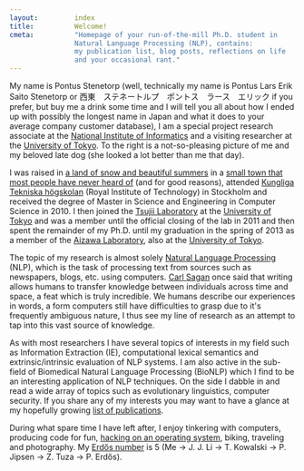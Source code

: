 ```yaml
---
layout:         index
title:          Welcome!
cmeta:          "Homepage of your run-of-the-mill Ph.D. student in
                Natural Language Processing (NLP), contains:
                my publication list, blog posts, reflections on life
                and your occasional rant."
---
```


My name is Pontus Stenetorp (well, technically my name is Pontus Lars Erik
Saito Stenetorp or 西東　ステネートルプ　ポントス　ラース　エリック if you
prefer, but buy me a drink some time and I will tell you all about how I ended
up with possibly the longest name in Japan and what it does to your average
company customer database), I am a special project research associate at the
[National Institute of Informatics][nii] and a visiting researcher at the
[University of Tokyo][todai].
To the right is a not-so-pleasing picture of me and my beloved late dog (she
looked a lot better than me that day).

I was raised in [a land of snow and beautiful summers][sweden] in a [small
town that most people have never heard of][lindesberg] (and for good reasons),
attended [Kungliga Tekniska högskolan][kth] (Royal Institute of Technology) in
Stockholm and received the degree of Master in Science and Engineering in
Computer Science in 2010.
I then joined the [Tsujii Laboratory][tsujii] at the [University of
Tokyo][todai] and was a member until the official closing of the lab in 2011
and then spent the remainder of my Ph.D. until my graduation in the spring of
2013 as a member of the [Aizawa Laboratory][aizawa], also at the [University
of Tokyo][todai].

The topic of my research is almost solely [Natural Language Processing][nlp]
(NLP), which is the task of processing text from sources such as newspapers,
blogs, etc. using computers.
[Carl Sagan][sagan] once said that writing allows humans to transfer
knowledge between individuals across time and space, a feat which is truly
incredible.
We humans describe our experiences in words, a form computers still have
difficulties to grasp due to it's frequently ambiguous nature, I thus see my
line of research as an attempt to tap into this vast source of knowledge.

As with most researchers I have several topics of interests in my field such
as Information Extraction (IE), computational lexical semantics and
extrinsic/intrinsic evaluation of NLP systems.
I am also active in the sub-field of Biomedical Natural Language Processing
(BioNLP) which I find to be an interesting application of NLP techniques.
On the side I dabble in and read a wide array of topics such as evolutionary
linguistics, computer security.
If you share any of my interests you may want to have a glance at my hopefully
growing [list of publications][publications].

During what spare time I have left after, I enjoy tinkering with computers, producing
code for fun, [hacking on an operating system][freebsd], biking, traveling and
photography. My [Erdős number][erdos] is 5 (Me -> J. J. Li -> T. Kowalski ->
P. Jipsen -> Z. Tuza -> P. Erdős).

[aizawa]:       http://www-al.nii.ac.jp/en/index.html
[erdos]:        http://en.wikipedia.org/wiki/Erd%C5%91s_number
[freebsd]:      http://www.freebsd.org/
[kth]:          http://www.kth.se/?l=en_UK
[lindesberg]:   http://en.wikipedia.org/wiki/Lindesberg
[nii]:          http://www.nii.ac.jp/en/
[nlp]:          https://en.wikipedia.org/wiki/Natural_language_processing
[publications]: /publications.html
[sagan]:        https://en.wikipedia.org/wiki/Carl_Sagan
[sweden]:       http://en.wikipedia.org/wiki/Sweden
[todai]:        http://www.u-tokyo.ac.jp/index_e.html
[tsujii]:       http://www.nactem.ac.uk/tsujii/
